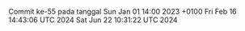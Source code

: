 Commit ke-55 pada tanggal Sun Jan 01 14:00 2023 +0100
Fri Feb 16 14:43:06 UTC 2024
Sat Jun 22 10:31:22 UTC 2024
